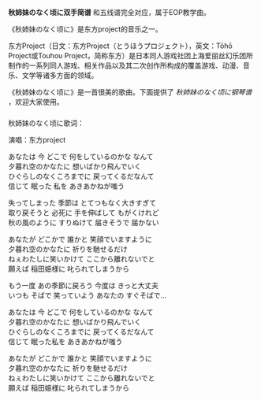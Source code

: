

**秋姉妹のなく顷に双手简谱** 和五线谱完全对应，属于EOP教学曲。  
  
《秋姉妹のなく顷に》是东方project的音乐之一。  
  
东方Project（日文：东方Project（とうほうプロジェクト），英文：Tōhō Project或Touhou
Project，简称东方）是日本同人游戏社团上海爱丽丝幻乐团所制作的一系列同人游戏、相关作品以及其二次创作所构成的覆盖游戏、动漫、音乐、文学等诸多方面的领域。  
  
《秋姉妹のなく顷に》是一首很美的歌曲。下面提供了 _秋姉妹のなく顷に钢琴谱_ ，欢迎大家使用。  

###  
  
秋姉妹のなく顷に歌词：

演唱：东方project  

  
あなたは 今 どこで 何をしているのかな なんて  
夕暮れ空のかなたに 想いばかり飛んでいく  
ひぐらしのなくころまでに 戻ってくるだなんて  
信じて 眠った 私を あきあかねが嗤う

失ってしまった 季節は とてつもなく大きすぎて  
取り戻そうと 必死に 手を伸ばして もがくけれど  
秋の風のように すりぬけて 届きそうで 届かない

あなたが どこかで 誰かと 笑顔でいますように  
夕暮れ空のかなたに 祈りを馳せるだけ  
ねぇわたしに笑いかけて ここから離れないでと  
願えば 稲田姫様に 叱られてしまうから

もう一度 あの季節に戻ろう 今度は きっと大丈夫  
いつも そばで 笑っていよう あなたの すぐそばで...

あなたは 今 どこで 何をしているのかな なんて  
夕暮れ空のかなたに 想いばかり飛んでいく  
ひぐらしのなくころまでに 戻ってくるだなんて  
信じて 眠った私を あきあかねが嗤う

あなたが どこかで 誰かと 笑顔でいますように  
夕暮れ空のかなたに 祈りを馳せるだけ  
ねぇわたしに笑いかけて ここから離れないでと  
願えば 稲田姫様に 叱られてしまうから

